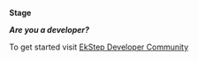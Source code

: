 **Stage**

***Are you a developer?***

To get started visit <a href="https://community.ekstep.in/developers" target="_blank">EkStep Developer Community</a>
